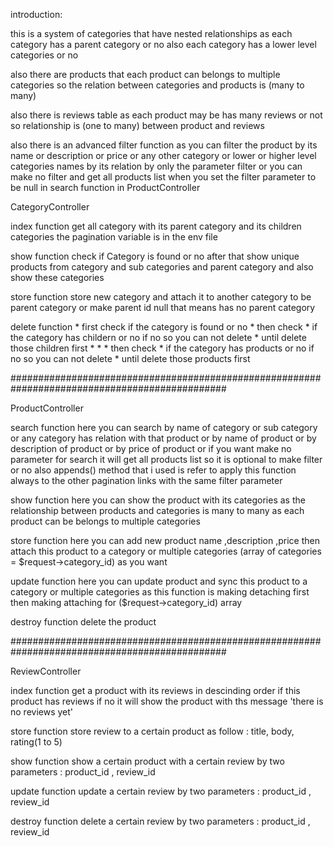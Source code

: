 introduction:



this is a system of categories that have nested relationships
as each category has a parent category or no
also each category has a lower level categories or no


also there are products that each product  can belongs to  multiple categories
so the relation between categories and products is (many to many)


also there is reviews table
as each product may be has many reviews or not
so relationship is (one to many) between product and reviews


also there is  an advanced filter function
as you can filter the product by its name or description or price
or any other category or lower or higher level categories names
by its relation
by only the parameter filter
or you can make no filter and get all products list
when you set the filter parameter to be null
in search function in ProductController








CategoryController


index function
      get all category with its parent category and its children categories
      the pagination variable is in the env file


show function
      check if Category is found or no  after that
      show unique products   from   category and sub categories and parent category
      and also show these categories


store function
    store new category
    and attach it to another   category   to be parent category or make parent id null that means has no parent category

delete function
         * first check if the category is found or no
         * then check
         * if the category has childern or no if no so you can not delete
         *  until delete those children first
         * *
         * then check
         * if the category has products or no if no so you can not delete
         *  until delete those products first




###############################################################################################

ProductController

search function
        here you can search by  name of category or sub category  or any category has relation with that product
        or by name of product or by description of product  or by price of product or
        if you want make no parameter for search it will get all products list
        so it is optional to make filter or no
        also appends() method that i used is refer to apply
        this function always to the other pagination links with the same filter parameter


show function
        here you can show the product with its categories  as the relationship between products and categories is many to many
        as each product can be belongs to multiple categories



store function
    here you can add new product
     name ,description ,price
     then   attach this product
     to a category or multiple categories (array of categories = $request->category_id) as you want


update function
    here you can update product and sync this product to a category
    or multiple categories as this function is making detaching first then making attaching for ($request->category_id) array


destroy function
    delete the product



###############################################################################################


ReviewController



index function
    get a product with its reviews in descinding order if this product has reviews
    if no it will show the product with ths message 'there is no reviews yet'


store function
    store review to a certain product
    as follow :
    title, body, rating(1 to 5)

show function
    show a certain product with a certain review
    by two parameters : product_id , review_id

update function
        update a certain     review
        by two parameters : product_id , review_id

destroy function
        delete a certain     review
        by two parameters : product_id , review_id
